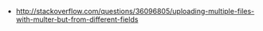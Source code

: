 - http://stackoverflow.com/questions/36096805/uploading-multiple-files-with-multer-but-from-different-fields
